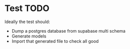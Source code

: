 # Test TODO

Ideally the test should:
* Dump a postgres database from supabase multi schema
* Generate models
* Import that generated file to check all good

